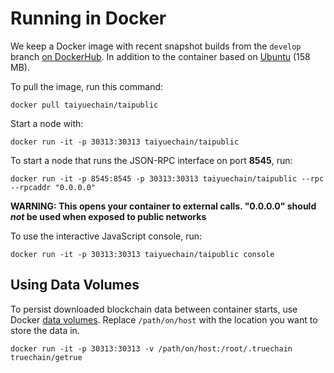 # Running in Docker

We keep a Docker image with recent snapshot builds from the `develop` branch [on DockerHub](https://hub.docker.com/r/taipublic/taipublic/). In addition to the container based on [Ubuntu](http://www.ubuntu.com) (158 MB).

To pull the image, run this command:

```shell
docker pull taiyuechain/taipublic
```

Start a node with:

```shell
docker run -it -p 30313:30313 taiyuechain/taipublic
```

To start a node that runs the JSON-RPC interface on port **8545**, run:

```shell
docker run -it -p 8545:8545 -p 30313:30313 taiyuechain/taipublic --rpc --rpcaddr "0.0.0.0"
```
**WARNING: This opens your container to external calls. "0.0.0.0" should _not_ be used when exposed to public networks**

To use the interactive JavaScript console, run:

```shell
docker run -it -p 30313:30313 taiyuechain/taipublic console
```

## Using Data Volumes

To persist downloaded blockchain data between container starts, use Docker [data volumes](https://docs.docker.com/engine/tutorials/dockervolumes/#/mount-a-host-directory-as-a-data-volume). Replace `/path/on/host` with the location you want to store the data in.

    docker run -it -p 30313:30313 -v /path/on/host:/root/.truechain truechain/getrue

